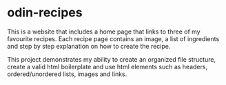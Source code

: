# odin-recipes
This is a website that includes a home page that links to three of my favourite recipes. Each recipe page contains an image, a list of ingredients and step by step explanation on how to create the recipe.

This project demonstrates my ability to create an organized file structure, create a valid html boilerplate and use html elements such as headers, ordered/unordered lists, images and links.